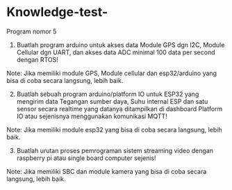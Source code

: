 # Knowledge-test-
Program nomor 5
1.	Buatlah program arduino untuk akses data Module GPS dgn I2C, Module Cellular dgn UART, dan akses data ADC minimal 100 data per second dengan RTOS! 

Note: Jika memiliki module GPS, Module cellular dan esp32/arduino yang bisa di coba secara langsung, lebih baik.

2.	Buatlah sebuah program arduino/platform IO untuk ESP32 yang mengirim data Tegangan sumber daya, Suhu internal ESP dan satu sensor secara realtime yang datanya ditampilkan di dashboard Platform IO atau sejenisnya menggunakan komunikasi MQTT!

Note: Jika memiliki module esp32 yang bisa di coba secara langsung, lebih baik.

3.	Buatlah urutan proses pemrograman sistem streaming video dengan raspberry pi atau single board computer sejenis!

Note: Jika memiliki SBC dan module kamera yang bisa di coba secara langsung, lebih baik.

